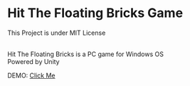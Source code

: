 
# Hit The Floating Bricks Game
<p>This Project is under MIT License</p></br>
Hit The Floating Bricks is a PC game for Windows OS</br>
Powered by Unity</br>
<p>DEMO: <a href="https://github.com/gvaishno/Hit-The-Floating-Bricks-Game/raw/master/Floating%20Bricks.exe" target="_blank">Click Me</a>
